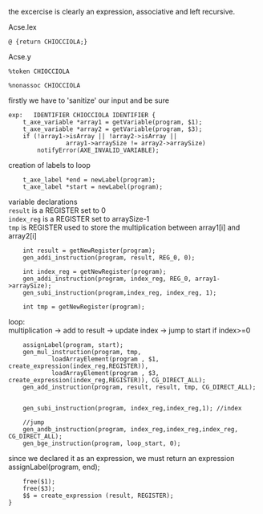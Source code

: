 
the excercise is clearly an expression, associative and left recursive.

Acse.lex 
    
    @ {return CHIOCCIOLA;}

Acse.y

    %token CHIOCCIOLA

    %nonassoc CHIOCCIOLA 


firstly we have to 'sanitize' our input and be sure

    exp:   IDENTIFIER CHIOCCIOLA IDENTIFIER {
        t_axe_variable *array1 = getVariable(program, $1);
        t_axe_variable *array2 = getVariable(program, $3);
        if (!array1->isArray || !array2->isArray || 
                    array1->arraySize != array2->arraySize) 
            notifyError(AXE_INVALID_VARIABLE);

creation of labels to loop 

        t_axe_label *end = newLabel(program);
        t_axe_label *start = newLabel(program);

variable declarations </br>
`result` is a REGISTER set to 0 </br>
`index_reg` is a REGISTER set to arraySize-1 </br>
`tmp` is REGISTER used to store the multiplication between array1[i] and array2[i] </br>


        int result = getNewRegister(program);
        gen_addi_instruction(program, result, REG_0, 0);

        int index_reg = getNewRegister(program);
        gen_addi_instruction(program, index_reg, REG_0, array1->arraySize);
        gen_subi_instruction(program,index_reg, index_reg, 1);

        int tmp = getNewRegister(program);

loop: </br>
multiplication -> add to result -> update index -> jump to start if index>=0

        assignLabel(program, start);
        gen_mul_instruction(program, tmp, 
                loadArrayElement(program , $1, create_expression(index_reg,REGISTER)),
                loadArrayElement(program , $3, create_expression(index_reg,REGISTER)), CG_DIRECT_ALL);
        gen_add_instruction(program, result, result, tmp, CG_DIRECT_ALL); 


        gen_subi_instruction(program, index_reg,index_reg,1); //index 

        //jump
        gen_andb_instruction(program, index_reg,index_reg,index_reg, CG_DIRECT_ALL);
        gen_bge_instruction(program, loop_start, 0);



since we declared it as an expression, we must return an expression 
        assignLabel(program, end);

        free($1);
        free($3);
        $$ = create_expression (result, REGISTER);
    }
